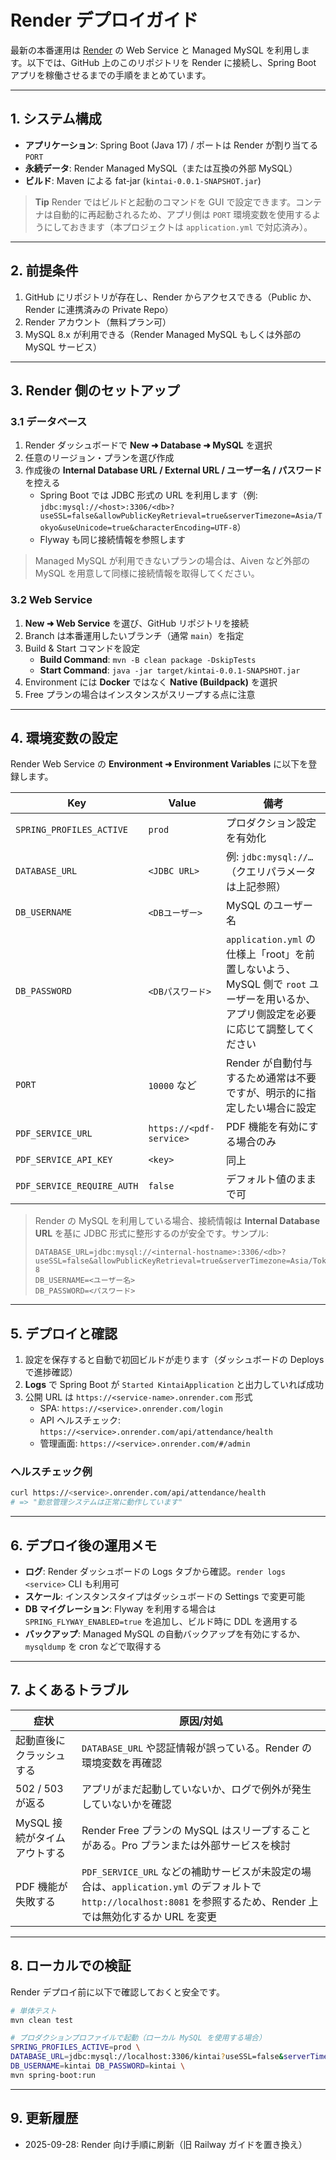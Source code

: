 # Render デプロイガイド

最新の本番運用は [Render](https://render.com) の Web Service と Managed MySQL を利用します。以下では、GitHub 上のこのリポジトリを Render に接続し、Spring Boot アプリを稼働させるまでの手順をまとめています。

---

## 1. システム構成

- **アプリケーション**: Spring Boot (Java 17) / ポートは Render が割り当てる `PORT`
- **永続データ**: Render Managed MySQL（または互換の外部 MySQL）
- **ビルド**: Maven による fat-jar (`kintai-0.0.1-SNAPSHOT.jar`)

> **Tip** Render ではビルドと起動のコマンドを GUI で設定できます。コンテナは自動的に再起動されるため、アプリ側は `PORT` 環境変数を使用するようにしておきます（本プロジェクトは `application.yml` で対応済み）。

---

## 2. 前提条件

1. GitHub にリポジトリが存在し、Render からアクセスできる（Public か、Render に連携済みの Private Repo）
2. Render アカウント（無料プラン可）
3. MySQL 8.x が利用できる（Render Managed MySQL もしくは外部の MySQL サービス）

---

## 3. Render 側のセットアップ

### 3.1 データベース

1. Render ダッシュボードで **New ➜ Database ➜ MySQL** を選択
2. 任意のリージョン・プランを選び作成
3. 作成後の **Internal Database URL / External URL / ユーザー名 / パスワード** を控える
   - Spring Boot では JDBC 形式の URL を利用します（例: `jdbc:mysql://<host>:3306/<db>?useSSL=false&allowPublicKeyRetrieval=true&serverTimezone=Asia/Tokyo&useUnicode=true&characterEncoding=UTF-8`）
   - Flyway も同じ接続情報を参照します

> Managed MySQL が利用できないプランの場合は、Aiven など外部の MySQL を用意して同様に接続情報を取得してください。

### 3.2 Web Service

1. **New ➜ Web Service** を選び、GitHub リポジトリを接続
2. Branch は本番運用したいブランチ（通常 `main`）を指定
3. Build & Start コマンドを設定
   - **Build Command**: `mvn -B clean package -DskipTests`
   - **Start Command**: `java -jar target/kintai-0.0.1-SNAPSHOT.jar`
4. Environment には **Docker** ではなく **Native (Buildpack)** を選択
5. Free プランの場合はインスタンスがスリープする点に注意

---

## 4. 環境変数の設定

Render Web Service の **Environment ➜ Environment Variables** に以下を登録します。

| Key | Value | 備考 |
| --- | --- | --- |
| `SPRING_PROFILES_ACTIVE` | `prod` | プロダクション設定を有効化 |
| `DATABASE_URL` | `<JDBC URL>` | 例: `jdbc:mysql://…`（クエリパラメータは上記参照） |
| `DB_USERNAME` | `<DBユーザー>` | MySQL のユーザー名 |
| `DB_PASSWORD` | `<DBパスワード>` | `application.yml` の仕様上「root」を前置しないよう、MySQL 側で `root` ユーザーを用いるか、アプリ側設定を必要に応じて調整してください |
| `PORT` | `10000` など | Render が自動付与するため通常は不要ですが、明示的に指定したい場合に設定 |
| `PDF_SERVICE_URL` | `https://<pdf-service>` | PDF 機能を有効にする場合のみ |
| `PDF_SERVICE_API_KEY` | `<key>` | 同上 |
| `PDF_SERVICE_REQUIRE_AUTH` | `false` | デフォルト値のままで可 |

> Render の MySQL を利用している場合、接続情報は **Internal Database URL** を基に JDBC 形式に整形するのが安全です。サンプル:
>
> ```text
> DATABASE_URL=jdbc:mysql://<internal-hostname>:3306/<db>?useSSL=false&allowPublicKeyRetrieval=true&serverTimezone=Asia/Tokyo&useUnicode=true&characterEncoding=UTF-8
> DB_USERNAME=<ユーザー名>
> DB_PASSWORD=<パスワード>
> ```

---

## 5. デプロイと確認

1. 設定を保存すると自動で初回ビルドが走ります（ダッシュボードの Deploys で進捗確認）
2. **Logs** で Spring Boot が `Started KintaiApplication` と出力していれば成功
3. 公開 URL は `https://<service-name>.onrender.com` 形式
   - SPA: `https://<service>.onrender.com/login`
   - API ヘルスチェック: `https://<service>.onrender.com/api/attendance/health`
   - 管理画面: `https://<service>.onrender.com/#/admin`

### ヘルスチェック例

```bash
curl https://<service>.onrender.com/api/attendance/health
# => "勤怠管理システムは正常に動作しています"
```

---

## 6. デプロイ後の運用メモ

- **ログ**: Render ダッシュボードの Logs タブから確認。`render logs <service>` CLI も利用可
- **スケール**: インスタンスタイプはダッシュボードの Settings で変更可能
- **DB マイグレーション**: Flyway を利用する場合は `SPRING_FLYWAY_ENABLED=true` を追加し、ビルド時に DDL を適用する
- **バックアップ**: Managed MySQL の自動バックアップを有効にするか、`mysqldump` を cron などで取得する

---

## 7. よくあるトラブル

| 症状 | 原因/対処 |
| --- | --- |
| 起動直後にクラッシュする | `DATABASE_URL` や認証情報が誤っている。Render の環境変数を再確認 |
| 502 / 503 が返る | アプリがまだ起動していないか、ログで例外が発生していないかを確認 |
| MySQL 接続がタイムアウトする | Render Free プランの MySQL はスリープすることがある。Pro プランまたは外部サービスを検討 |
| PDF 機能が失敗する | `PDF_SERVICE_URL` などの補助サービスが未設定の場合は、`application.yml` のデフォルトで `http://localhost:8081` を参照するため、Render 上では無効化するか URL を変更 |

---

## 8. ローカルでの検証

Render デプロイ前に以下で確認しておくと安全です。

```bash
# 単体テスト
mvn clean test

# プロダクションプロファイルで起動（ローカル MySQL を使用する場合）
SPRING_PROFILES_ACTIVE=prod \
DATABASE_URL=jdbc:mysql://localhost:3306/kintai?useSSL=false&serverTimezone=Asia/Tokyo&characterEncoding=UTF-8&allowPublicKeyRetrieval=true&useUnicode=true \
DB_USERNAME=kintai DB_PASSWORD=kintai \
mvn spring-boot:run
```

---

## 9. 更新履歴

- 2025-09-28: Render 向け手順に刷新（旧 Railway ガイドを置き換え）

